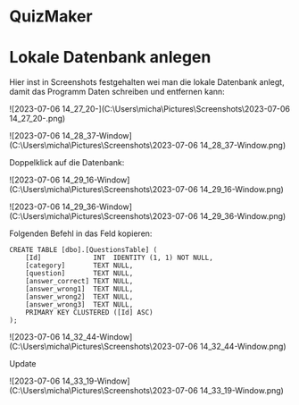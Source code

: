 # QuizMaker

# Lokale Datenbank anlegen

Hier inst in Screenshots festgehalten wei man die lokale Datenbank anlegt, damit das Programm Daten schreiben und entfernen kann:

![2023-07-06 14_27_20-](C:\Users\micha\Pictures\Screenshots\2023-07-06 14_27_20-.png)

![2023-07-06 14_28_37-Window](C:\Users\micha\Pictures\Screenshots\2023-07-06 14_28_37-Window.png)

Doppelklick auf die Datenbank:

![2023-07-06 14_29_16-Window](C:\Users\micha\Pictures\Screenshots\2023-07-06 14_29_16-Window.png)

![2023-07-06 14_29_36-Window](C:\Users\micha\Pictures\Screenshots\2023-07-06 14_29_36-Window.png)

Folgenden Befehl in das Feld kopieren:

```
CREATE TABLE [dbo].[QuestionsTable] (
    [Id]             INT  IDENTITY (1, 1) NOT NULL,
    [category]       TEXT NULL,
    [question]       TEXT NULL,
    [answer_correct] TEXT NULL,
    [answer_wrong1]  TEXT NULL,
    [answer_wrong2]  TEXT NULL,
    [answer_wrong3]  TEXT NULL,
    PRIMARY KEY CLUSTERED ([Id] ASC)
);
```

![2023-07-06 14_32_44-Window](C:\Users\micha\Pictures\Screenshots\2023-07-06 14_32_44-Window.png)

Update

![2023-07-06 14_33_19-Window](C:\Users\micha\Pictures\Screenshots\2023-07-06 14_33_19-Window.png)